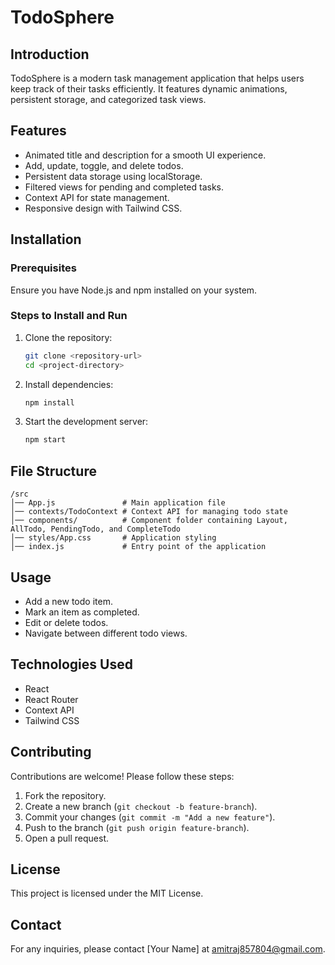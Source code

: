 # TodoSphere

## Introduction
TodoSphere is a modern task management application that helps users keep track of their tasks efficiently. It features dynamic animations, persistent storage, and categorized task views.

## Features
- Animated title and description for a smooth UI experience.
- Add, update, toggle, and delete todos.
- Persistent data storage using localStorage.
- Filtered views for pending and completed tasks.
- Context API for state management.
- Responsive design with Tailwind CSS.

## Installation

### Prerequisites
Ensure you have Node.js and npm installed on your system.

### Steps to Install and Run
1. Clone the repository:
   ```sh
   git clone <repository-url>
   cd <project-directory>
   ```

2. Install dependencies:
   ```sh
   npm install
   ```

3. Start the development server:
   ```sh
   npm start
   ```

## File Structure

```
/src
│── App.js               # Main application file
│── contexts/TodoContext # Context API for managing todo state
│── components/          # Component folder containing Layout, AllTodo, PendingTodo, and CompleteTodo
│── styles/App.css       # Application styling
│── index.js             # Entry point of the application
```

## Usage
- Add a new todo item.
- Mark an item as completed.
- Edit or delete todos.
- Navigate between different todo views.

## Technologies Used
- React
- React Router
- Context API
- Tailwind CSS

## Contributing
Contributions are welcome! Please follow these steps:
1. Fork the repository.
2. Create a new branch (`git checkout -b feature-branch`).
3. Commit your changes (`git commit -m "Add a new feature"`).
4. Push to the branch (`git push origin feature-branch`).
5. Open a pull request.

## License
This project is licensed under the MIT License.

## Contact
For any inquiries, please contact [Your Name] at amitraj857804@gmail.com.

